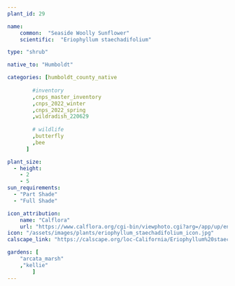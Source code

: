 ```yaml
---
plant_id: 29

name: 
    common:  "Seaside Woolly Sunflower"   
    scientific:  "Eriophyllum staechadifolium"  

type: "shrub"

native_to: "Humboldt"

categories: [humboldt_county_native
        
        #inventory 
        ,cnps_master_inventory
        ,cnps_2022_winter
        ,cnps_2022_spring
        ,wildradish_220629
        
        # wildlife
        ,butterfly
        ,bee
      ]

plant_size:
  - height: 
    - 2
    - 5
sun_requirements:
  - "Part Shade"
  - "Full Shade"

icon_attribution: 
    name: "Calflora"
    url: "https://www.calflora.org/cgi-bin/viewphoto.cgi?arg=/app/up/entry/214/64475.jpg" 
icon: "/assets/images/plants/eriophyllum_staechadifolium_icon.jpg" 
calscape_link: "https://calscape.org/loc-California/Eriophyllum%20staechadifolium(%20)"

gardens: [ 
    "arcata_marsh"
    ,"kellie" 
        ]
---
```



